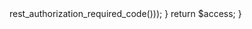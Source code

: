 <?php 

add_filter('rest_authentication_errors', 'disable_my_endpoints');
function disable_my_endpoints() {
    if(!is_user_logged_in()) {
        return new WP_Error('rest_cannot_access', 'Access denied', array('status' => rest_authorization_required_code()));
    }
    return $access;
}